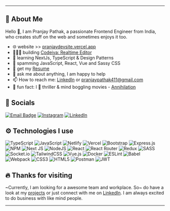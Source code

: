 ***
## 🚀 About Me
Hello 👋, I am Pranjay Pathak, a passionate Frontend Engineer from India, who creates stuff on the web and sometimes enjoys it too.
- 🌐 website >> [pranjaydevsite.vercel.app](https://pranjaydevsite.vercel.app/)
- 👨🏼‍💻 building [Codeiva: Realtime Editor](https://github.com/PranjayPathak/realtime-editor)
- 🧠 learning NextJs, TypeScript & Design Patterns
- 💜 spamming JavaScript, React, Vue and Sassy CSS
- 📃 get my [Resume](https://drive.google.com/file/d/1fkrnKoIeDgyqZsgry95mRASXFltxf1Hm/view)
- 💬 ask me about anything, I am happy to help
- 📫 How to reach me: [LinkedIn](https://www.linkedin.com/in/pranjaypathak/) or  pranjaypathak411@gmail.com
- 🎥 fun fact: I 💜 thriller & mind boggling movies - [Annihilation](https://en.wikipedia.org/wiki/Annihilation_(film))

## 📱 Socials
[![Email Badge](https://img.shields.io/badge/-Email-c14438?style=flat-square&logo=Gmail&logoColor=white&link=mailto:pranjaypathak411@gmail.com)](mailto:pranjaypathak411@gmail.com)
[![Instagram](https://img.shields.io/badge/Instagram-%23E4405F.svg?style=flat-square&logo=Instagram&logoColor=white)](https://instagram.com/pranjay_pathak) [![LinkedIn](https://img.shields.io/badge/LinkedIn-%230077B5.svg?style=flat-square&logo=linkedin&logoColor=white)](https://linkedin.com/in/pranjaypathak) 


## ⚙️ Technologies I use
![TypeScript](https://img.shields.io/badge/typescript-%23007ACC.svg?style=flat-square&logo=typescript&logoColor=white) ![JavaScript](https://img.shields.io/badge/javascript-%23323330.svg?style=flat-square&logo=javascript&logoColor=%23F7DF1E) ![Netlify](https://img.shields.io/badge/netlify-%23000000.svg?style=flat-square&logo=netlify&logoColor=#00C7B7) ![Vercel](https://img.shields.io/badge/vercel-%23000000.svg?style=flat-square&logo=vercel&logoColor=white) ![Bootstrap](https://img.shields.io/badge/bootstrap-%23563D7C.svg?style=flat-square&logo=bootstrap&logoColor=white) ![Express.js](https://img.shields.io/badge/express.js-%23404d59.svg?style=flat-square&logo=express&logoColor=%2361DAFB) ![NPM](https://img.shields.io/badge/NPM-%23000000.svg?style=flat-square&logo=npm&logoColor=white) ![Next JS](https://img.shields.io/badge/Next-black?style=flat-square&logo=next.js&logoColor=white) ![NodeJS](https://img.shields.io/badge/node.js-6DA55F?style=flat-square&logo=node.js&logoColor=white) ![React](https://img.shields.io/badge/react-%2320232a.svg?style=flat-square&logo=react&logoColor=%2361DAFB) ![React Router](https://img.shields.io/badge/React_Router-CA4245?style=flat-square&logo=react-router&logoColor=white) ![Redux](https://img.shields.io/badge/redux-%23593d88.svg?style=flat-square&logo=redux&logoColor=white) ![SASS](https://img.shields.io/badge/SASS-hotpink.svg?style=flat-square&logo=SASS&logoColor=white) ![Socket.io](https://img.shields.io/badge/Socket.io-black?style=flat-square&logo=socket.io&badgeColor=010101) ![TailwindCSS](https://img.shields.io/badge/tailwindcss-%2338B2AC.svg?style=flat-square&logo=tailwind-css&logoColor=white) ![Vue.js](https://img.shields.io/badge/vuejs-%2335495e.svg?style=flat-square&logo=vuedotjs&logoColor=%234FC08D) ![Docker](https://img.shields.io/badge/docker-%230db7ed.svg?style=flat-square&logo=docker&logoColor=white) ![ESLint](https://img.shields.io/badge/ESLint-4B3263?style=flat-square&logo=eslint&logoColor=white) ![Babel](https://img.shields.io/badge/Babel-F9DC3e?style=flat-square&logo=babel&logoColor=black) ![Webpack](https://img.shields.io/badge/webpack-%238DD6F9.svg?style=flat-square&logo=webpack&logoColor=black) ![CSS3](https://img.shields.io/badge/css3-%231572B6.svg?style=flat-square&logo=css3&logoColor=white) ![HTML5](https://img.shields.io/badge/html5-%23E34F26.svg?style=flat-square&logo=html5&logoColor=white) ![Postman](https://img.shields.io/badge/Postman-FF6C37?style=flat-square&logo=postman&logoColor=white) ![JWT](https://img.shields.io/badge/JWT-black?style=flat-square&logo=JSON%20web%20tokens)
 
## 🔥 Thanks for visiting

~Currently, I am looking for a awesome team and workplace. So~ do have a look at my [projects](https://www.pranjay.tech/) or just connect with me on [LinkedIn](https://www.linkedin.com/in/pranjaypathak/). I am always excited to do business with like mind people.
***
